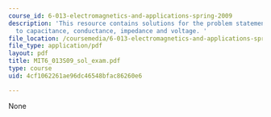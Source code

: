 ```yaml
---
course_id: 6-013-electromagnetics-and-applications-spring-2009
description: 'This resource contains solutions for the problem statements related
  to capacitance, conductance, impedance and voltage. '
file_location: /coursemedia/6-013-electromagnetics-and-applications-spring-2009/4cf1062261ae96dc46548bfac86260e6_MIT6_013S09_sol_exam.pdf
file_type: application/pdf
layout: pdf
title: MIT6_013S09_sol_exam.pdf
type: course
uid: 4cf1062261ae96dc46548bfac86260e6

---
```

None